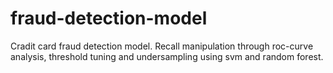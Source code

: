 # fraud-detection-model
Cradit card fraud detection model. Recall manipulation through roc-curve analysis, threshold tuning and undersampling using svm and random forest.
